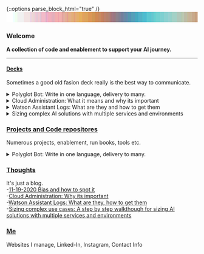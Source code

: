 {::options parse_block_html="true" /}
![Alt text](https://raw.githubusercontent.com/Christophercrane/chris/master/images/Copy%20of%20Spagetti%20Western%20Sundown%20on%20Easter.jpg "Spagetti Western at Sundown")

### Welcome  
**A collection of code and enablement to support your AI journey.**
  
----  
  
#### [Decks](https://github.com/markdown-it/markdown-it-emoji) 
Sometimes a good old fasion deck really is the best way to communicate.   
  
  
<details>
 
  <summary markdown="span">Polyglot Bot: Write in one language, delivery to many.</summary>
This deck outlines the benefits and architecture of a translation solution that enables translation of a Watson Assistant skill into any of the many available languages offered via Watson Language Translator.

-[Overview Deck](https://github.com/Christophercrane/Polyglot-Bot/blob/master/Overview_Deck_Polyglot_bot.pdf)  
-[Runbook / Set-up Instructions](https://github.com/Christophercrane/Polyglot-Bot/blob/master/Playbook_for_Polyglot_bot.pdf)  
-[Components: Watson Assistant Skill](https://github.com/Christophercrane/Polyglot-Bot/blob/master/skill-Polyglot-Bot.json)  
-[Components: Cloud Function Code](https://github.com/Christophercrane/Polyglot-Bot/blob/master/polyglotbot.zip)   

</details>


<details>
 
  <summary markdown="span">Cloud Administration: What it means and why its important</summary>
This deck outlines the duties of a cloud administrator and why the role is important to define and assign. 

-[Cloud Administration: Why its important](https://github.com/Christophercrane/Decks/blob/master/IBM%20Cloud%20Subscription%20Code%20and%20Administrator%20considerations.pdf)  

</details>

 
<details>
 
  <summary markdown="span">Watson Assistant Logs: What are they and how to get them</summary>
This deck outlines the contents of Watson Assistant Logs, the method for obtaining them and where to find supporting documentation. 

-[Watson Assistant Logs: What are they, how to get them](https://github.com/markdown-it/markdown-it-emoji)  

</details>
 
 
 
<details>
 
  <summary markdown="span">Sizing complex AI solutions with multiple services and environments</summary>
This deck outlines a methodology for sizing complex AI use cases involving multiple services, environments and use cases. There is a lengthy preamble (storytime) before I discuss the methodology. This is mainly for context and entertainment value. Skip to page five to get straight to the methodology. 

-[Sizing complex AI use cases: A step by step walkthough for sizing AI solutions with multiple services and environments](https://github.com/Christophercrane/Decks/blob/master/Project%20Watson%20Usage%20v3.pdf)  

This methodology references a spreadsheet which can be found here. Download to use: 
-[Sizing complex AI use cases: Supporting Spreadsheet](https://github.com/Christophercrane/Decks/blob/master/WATSON%20VOLUMES%20MODELER.xlsx)  

</details> 
 

### [Projects and Code repositores](https://github.com/markdown-it/markdown-it-emoji)
Numerous projects, enablement, run books, tools etc.  
<details>
 
  <summary markdown="span">Polyglot Bot: Write in one language, delivery to many.</summary>
This deck outlines the benefits and architecture of a translation solution that enables translation of a Watson Assistant skill into any of the many available languages offered via Watson Language Translator.

-[Overview Deck](https://github.com/Christophercrane/Polyglot-Bot/blob/master/Overview_Deck_Polyglot_bot.pdf)  
-[Runbook / Set-up Instructions](https://github.com/Christophercrane/Polyglot-Bot/blob/master/Playbook_for_Polyglot_bot.pdf)  
-[Components: Watson Assistant Skill](https://github.com/Christophercrane/Polyglot-Bot/blob/master/skill-Polyglot-Bot.json)  
-[Components: Cloud Function Code](https://github.com/Christophercrane/Polyglot-Bot/blob/master/polyglotbot.zip)   

</details>
  
  
### [Thoughts](https://github.com/markdown-it/markdown-it-emoji)
It's just a blog.  
-[11-19-2020 Bias and how to spot it](https://github.com/markdown-it/markdown-it-emoji)  
-[Cloud Administration: Why its important](https://github.com/markdown-it/markdown-it-emoji)  
-[Watson Assistant Logs: What are they, how to get them](https://github.com/markdown-it/markdown-it-emoji)  
-[Sizing complex use cases: A step by step walkthough for sizing AI solutions with multiple services and environments](https://github.com/markdown-it/markdown-it-emoji)



### [Me](https://github.com/markdown-it/markdown-it-emoji)
Websites I manage, Linked-In, Instagram, Contact Info 

